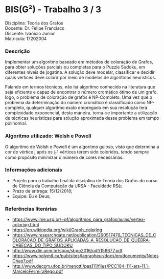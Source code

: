 # BIS(G²) - Trabalho 3 / 3
Disciplina: Teoria dos Grafos     
Docente: Dr. Felipe Francisco     
Discente: Ivanicio Junior     
Matricula: 17202004      

### Descrição
Implementar um algoritmo baseado em métodos de coloração de Grafos, para obter soluções parciais ou completas para o Puzzle Sudoku, em diferentes níveis de jogatina. A solução deve modelar, classificar e decidir quais vértices deve colorir por meio de modelos de algoritmos heurísticos. 

Falando em termos técnicos, não há algoritmo conhecido na literatura que seja eficiente e capaz de encontrar o número cromático ótimo de um grafo, logo, o problema de coloração de grafos é NP-Completo. Uma vez que o problema da determinação do número cromático é classificado como NP-completo, qualquer algoritmo exato empregado em sua resolução terá complexidade exponencial, desta maneira, torna-se importante a utilização de técnicas heurísticas para solução aproximada desse problema em tempo polinomial.  

### Algoritmo utilizado: Welsh e Powell
O algoritmo de Welsh e Powell é um algoritmo guloso, visto que determina a cor do vértice ݆j após os ݆j-1 vértices terem sido coloridos, tendo sempre como propósito minimizar o número de cores necessárias.

### Informações adicionais
  - Projeto para o trabalho final da disciplina de Teoria dos Grafos do curso de Ciência da Computação da URSA - Faculdade RSá;
  - Prazo de entrega: 15/12/2018;
  - Equipe: Eu e Deus;

### Referências literárias
- https://www.ime.usp.br/~pf/algoritmos_para_grafos/aulas/vertex-coloring.html
- https://en.wikipedia.org/wiki/Graph_coloring
- https://www.researchgate.net/publication/260517476_TECNICAS_DE_COLORACAO_DE_GRAFOS_APLICADAS_A_RESOLUCAO_DE_QUEBRA-CABECAS_DO_TIPO_SUDOKU
- http://www.din.uem.br/sbpo/sbpo2016/pdf/156677.pdf
- https://www.polymtl.ca/pub/sites/lagrapheur/docs/en/documents/NotesChap7.pdf
- http://www.decom.ufop.br/menotti/paa111/files/PCC104-111-ars-11.1-MarceloFerreiraRego.pdf
